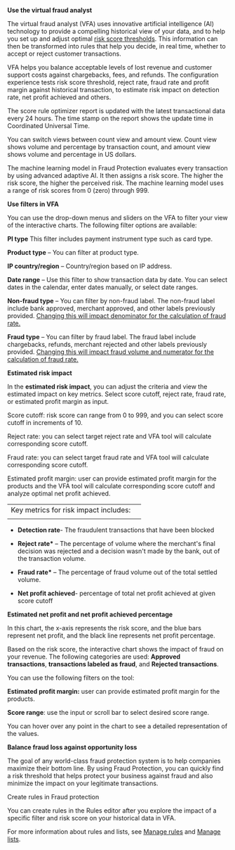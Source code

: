 



**Use the virtual fraud analyst**

The virtual fraud analyst (VFA) uses innovative artificial intelligence (AI) technology to provide a compelling historical view of your data, and to help you set up and adjust optimal [<u>risk score thresholds</u>](https://docs.microsoft.com/en-gb/dynamics365/fraud-protection/scorecard). This information can then be transformed into rules that help you decide, in real time, whether to accept or reject customer transactions.

VFA helps you balance acceptable levels of lost revenue and customer support costs against chargebacks, fees, and refunds. The configuration experience tests risk score threshold, reject rate, fraud rate and profit margin against historical transaction, to estimate risk impact on detection rate, net profit achieved and others.

The score rule optimizer report is updated with the latest transactional data every 24 hours. The time stamp on the report shows the update time in Coordinated Universal Time.

You can switch views between count view and amount view. Count view shows volume and percentage by transaction count, and amount view shows volume and percentage in US dollars.

The machine learning model in Fraud Protection evaluates every transaction by using advanced adaptive AI. It then assigns a risk score. The higher the risk score, the higher the perceived risk. The machine learning model uses a range of risk scores from 0 (zero) through 999.

**Use filters in VFA**

You can use the drop-down menus and sliders on the VFA to filter your view of the interactive charts. The following filter options are available:

**PI type** This filter includes payment instrument type such as card type.

**Product type** – You can filter at product type.

**IP country/region** – Country/region based on IP address.

**Date range** – Use this filter to show transaction data by date. You can select dates in the calendar, enter dates manually, or select date ranges.

**Non-fraud type** – You can filter by non-fraud label. The non-fraud label include bank approved, merchant approved, and other labels previously provided. <u>Changing this will impact denominator for the calculation of fraud rate.</u>

**Fraud type** – You can filter by fraud label. The fraud label include chargebacks, refunds, merchant rejected and other labels previously provided. <u>Changing this will impact fraud volume and numerator for the calculation of fraud rate.</u>

**Estimated risk impact**

In the **estimated risk impact**, you can adjust the criteria and view the estimated impact on key metrics. Select score cutoff, reject rate, fraud rate, or estimated profit margin as input.

Score cutoff: risk score can range from 0 to 999, and you can select score cutoff in increments of 10.

Reject rate: you can select target reject rate and VFA tool will calculate corresponding score cutoff.

Fraud rate: you can select target fraud rate and VFA tool will calculate corresponding score cutoff.

Estimated profit margin: user can provide estimated profit margin for the products and the VFA tool will calculate corresponding score cutoff and analyze optimal net profit achieved.

|                                       |     |
|---------------------------------------|-----|
| Key metrics for risk impact includes: |     |
|                                       |     |

- **Detection rate**- The fraudulent transactions that have been blocked

- **Reject rate\*** – The percentage of volume where the merchant's final decision was rejected and a decision wasn't made by the bank, out of the transaction volume.

- **Fraud rate\*** – The percentage of fraud volume out of the total settled volume.

- **Net profit achieved**- percentage of total net profit achieved at given score cutoff

**Estimated net profit and net profit achieved percentage**

In this chart, the x-axis represents the risk score, and the blue bars represent net profit, and the black line represents net profit percentage.

Based on the risk score, the interactive chart shows the impact of fraud on your revenue. The following categories are used: **Approved transactions**, **transactions labeled as fraud**, and **Rejected transactions**.

You can use the following filters on the tool:

**Estimated profit margin:** user can provide estimated profit margin for the products.

**Score range**: use the input or scroll bar to select desired score range.

You can hover over any point in the chart to see a detailed representation of the values.

**Balance fraud loss against opportunity loss**

The goal of any world-class fraud protection system is to help companies maximize their bottom line. By using Fraud Protection, you can quickly find a risk threshold that helps protect your business against fraud and also minimize the impact on your legitimate transactions.

Create rules in Fraud protection

You can create rules in the Rules editor after you explore the impact of a specific filter and risk score on your historical data in VFA.

For more information about rules and lists, see [<u>Manage rules</u>](https://docs.microsoft.com/en-gb/dynamics365/fraud-protection/rules) and [<u>Manage lists</u>](https://docs.microsoft.com/en-gb/dynamics365/fraud-protection/lists).
